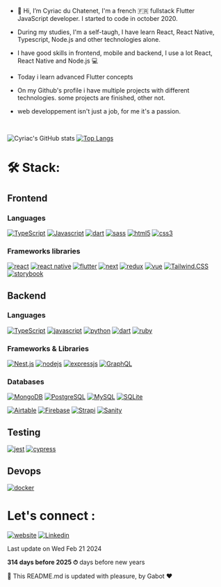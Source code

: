 
- 👋 Hi, I’m Cyriac du Chatenet, I'm a french 🇫🇷 fullstack Flutter JavaScript developer. I started to code in october 2020.
- During my studies, I'm a self-taugh, I have learn React, React Native, Typescript, Node.js and other technologies alone.
- I have good skills in frontend, mobile and backend, I use a lot React, React Native and Node.js 💻
- Today i learn advanced Flutter concepts
  
- On my Github's profile i have multiple projects with different technologies. some projects are finished, other not.
- web developpement isn't just a job, for me it's a passion.
<br>

![Cyriac's GitHub stats](https://github-readme-stats.vercel.app/api?username=CyriacduChatenet&show_icons=true&theme=tokyonight)
[![Top Langs](https://github-readme-stats.vercel.app/api/top-langs/?username=CyriacduChatenet&layout=compact&langs_count=10&theme=tokyonight&card_width=450)]()

# 🛠 Stack:
## Frontend
### Languages

[![TypeScript](https://img.shields.io/badge/TypeScript-007ACC?style=for-the-badge&logo=typescript&logoColor=white)](https://www.typescriptlang.org/docs/)
[![Javascript](https://img.shields.io/badge/JavaScript-323330?style=for-the-badge&logo=javascript&logoColor=F7DF1E)](https://www.javascript.com/)
[![dart](https://img.shields.io/badge/Dart-2DB6F5?style=for-the-badge&logo=dart&logoColor=FFFFFF)](https://dart.dev/)
[![sass](https://img.shields.io/badge/Sass-CC6699?style=for-the-badge&logo=sass&logoColor=white)](https://sass-lang.com/)
[![html5](https://img.shields.io/badge/HTML5-E34F26?style=for-the-badge&logo=html5&logoColor=white)](https://devdocs.io/css/)
[![css3](https://img.shields.io/badge/CSS3-1572B6?style=for-the-badge&logo=css3&logoColor=white)](https://devdocs.io/html/)

### Frameworks libraries
[![react](https://img.shields.io/badge/React-20232A?style=for-the-badge&logo=react&logoColor=61DAFB)](https://fr.reactjs.org/)
[![react native](https://img.shields.io/badge/React_native-20232A?style=for-the-badge&logo=react&logoColor=61DAFB)](https://reactnative.dev/)
[![flutter](https://img.shields.io/badge/Flutter-60C8F7?style=for-the-badge&logo=flutter&logoColor=FFFFFF)](https://flutter.dev/)
[![next](https://img.shields.io/badge/Next.js-20232A?style=for-the-badge&logo=nextdotjs&logoColor=FFFFFF)](https://nextjs.org/)
[![redux](https://img.shields.io/badge/Redux_Toolkit-7649BD?style=for-the-badge&logo=redux&logoColor=FFFFFF)](https://redux-toolkit.js.org/)
[![vue](https://img.shields.io/badge/Vue-20232A?style=for-the-badge&logo=vuedotjs&logoColor=44D292)](https://vuejs.org/)
[![Tailwind.CSS](https://img.shields.io/badge/TailwindCSS-16a1ba?style=for-the-badge&logo=tailwindcss&logoColor=white)](https://tailwindcss.com/)
[![storybook](https://img.shields.io/badge/Storybook.js-FF4685?style=for-the-badge&logo=storybook&logoColor=FFFFFF)](https://storybook.js.org/)

## Backend
### Languages
[![TypeScript](https://img.shields.io/badge/TypeScript-007ACC?style=for-the-badge&logo=typescript&logoColor=white)](https://www.typescriptlang.org/docs/)
[![javascript](https://img.shields.io/badge/JavaScript-323330?style=for-the-badge&logo=javascript&logoColor=F7DF1E)](https://www.javascript.com/)
[![python](https://img.shields.io/badge/Python-3572A5?style=for-the-badge&logo=python&logoColor=FFFFFF)](https://www.python.org/)
[![dart](https://img.shields.io/badge/Dart-2DB6F5?style=for-the-badge&logo=dart&logoColor=FFFFFF)](https://dart.dev/)
[![ruby](https://img.shields.io/badge/Ruby-CC332D?style=for-the-badge&logo=ruby&logoColor=FFFFFF)](https://www.ruby-lang.org/fr/documentation/)

### Frameworks & Libraries
[![Nest.js](https://img.shields.io/badge/Nest.js-E0234D?style=for-the-badge&logo=nestjs&logoColor=white)](https://nestjs.com/)
[![nodejs](https://img.shields.io/badge/Node.js-339933?style=for-the-badge&logo=nodedotjs&logoColor=white)](https://nodejs.org/en/)
[![expressjs](https://img.shields.io/badge/Express.js-000000?style=for-the-badge&logo=express&logoColor=white)](https://expressjs.com/fr/)
[![GraphQL](https://img.shields.io/badge/GraphQL-e732ac?style=for-the-badge&logo=graphql&logoColor=white)](https://graphql.org/)

### Databases 
[![MongoDB](https://img.shields.io/badge/MongoDB-4EA94B?style=for-the-badge&logo=mongodb&logoColor=white)]()
[![PostgreSQL](https://img.shields.io/badge/PostgreSQL-336790?style=for-the-badge&logo=postgresql&logoColor=white)](https://www.postgresql.org/)
[![MySQL](https://img.shields.io/badge/MySQL-3459c9?style=for-the-badge&logo=mysql&logoColor=white)](https://www.mysql.com/fr/)
[![SQLite](https://img.shields.io/badge/SQLite-0F6BB7?style=for-the-badge&logo=sqlite&logoColor=white)](https://sqlite.org/index.html)

[![Airtable](https://img.shields.io/badge/Airtable-18BFFF?style=for-the-badge&logo=Airtable&logoColor=white)](https://airtable.com/)
[![Firebase](https://img.shields.io/badge/Firebase-039BE5?style=for-the-badge&logo=Firebase&logoColor=white)](https://firebase.google.com/)
[![Strapi](https://img.shields.io/badge/Strapi-8A71F7?style=for-the-badge&logo=strapi&logoColor=white)](https://strapi.io/)
[![Sanity](https://img.shields.io/badge/Sanity-F03F2E?style=for-the-badge&logo=sanity_studio&logoColor=white)](https://sanity.io/)

## Testing
[![jest](https://img.shields.io/badge/Jest-99425B?style=for-the-badge&logo=jest&logoColor=FFFFFF)](https://jestjs.io/fr/)
[![cypress](https://img.shields.io/badge/Cypress-1C1E2E?style=for-the-badge&logo=cypress&logoColor=28E79B)](https://www.cypress.io/)

## Devops
[![docker](https://img.shields.io/badge/Docker-2CA5E0?style=for-the-badge&logo=docker&logoColor=white)](https://www.docker.com/)

# Let's connect :
[![website](https://img.shields.io/badge/Website-eaeaea?style=for-the-badge&logo=web&logoColor=white)]()
[![Linkedin](https://img.shields.io/badge/LinkedIn-0078D4?style=for-the-badge&logo=linkedin&logoColor=white)]()

Last update on Wed Feb 21 2024

**314 days before 2025 ⏱** days before new years

🤖 This README.md is updated with pleasure, by Gabot ❤️
